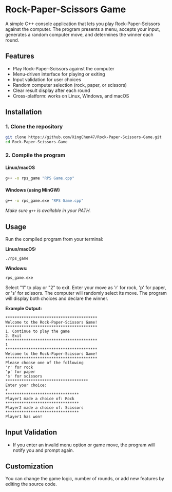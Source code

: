 # Rock-Paper-Scissors Game

A simple C++ console application that lets you play Rock-Paper-Scissors against the computer. The program presents a menu, accepts your input, generates a random computer move, and determines the winner each round.

## Features

- Play Rock-Paper-Scissors against the computer
- Menu-driven interface for playing or exiting
- Input validation for user choices
- Random computer selection (rock, paper, or scissors)
- Clear result display after each round
- Cross-platform: works on Linux, Windows, and macOS

## Installation

### 1. Clone the repository
```sh
git clone https://github.com/XingChen47/Rock-Paper-Scissors-Game.git
cd Rock-Paper-Scissors-Game
```

### 2. Compile the program

#### **Linux/macOS**
```sh
g++ -o rps_game "RPS Game.cpp"
```

#### **Windows (using MinGW)**
```sh
g++ -o rps_game.exe "RPS Game.cpp"
```
*Make sure `g++` is available in your PATH.*

## Usage

Run the compiled program from your terminal:

**Linux/macOS:**
```sh
./rps_game
```

**Windows:**
```sh
rps_game.exe
```

Select "1" to play or "2" to exit. Enter your move as 'r' for rock, 'p' for paper, or 's' for scissors. The computer will randomly select its move. The program will display both choices and declare the winner.

**Example Output:**
```
****************************************
Welcome to the Rock-Paper-Scissors Game!
****************************************
1. Continue to play the game
2. Exit
****************************************
1
****************************************
Welcome to the Rock-Paper-Scissors Game!
****************************************
Please choose one of the following
'r' for rock
'p' for paper
's' for scissors
************************************
Enter your choice: 
r
********************************
Player1 made a choice of: Rock
********************************
Player2 made a choice of: Scissors
********************************
Player1 has won!
```

## Input Validation

- If you enter an invalid menu option or game move, the program will notify you and prompt again.

## Customization

You can change the game logic, number of rounds, or add new features by editing the source code.
